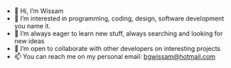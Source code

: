 - 👋 Hi, I’m Wissam
- 👀 I’m interested in programming, coding, design, software development you name it.
- 🌱 I’m always eager to learn new stuff, always searching and looking for new ideas
- 💞️ I’m open to collaborate with other developers on interesting projects
- 📫 You can reach me on my personal email: bgwissam@hotmail.com

<!---
bgwissam/bgwissam is a ✨ special ✨ repository because its `README.md` (this file) appears on your GitHub profile.
You can click the Preview link to take a look at your changes.
--->
